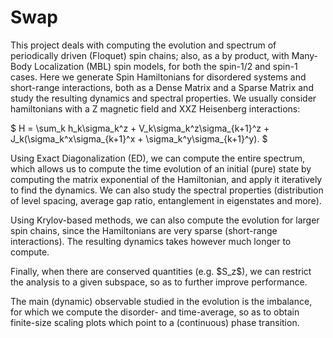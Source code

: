 # Swap

This project deals with computing the evolution and spectrum of periodically driven (Floquet) spin chains; also, as a by product, with Many-Body Localization (MBL) spin models, for both the spin-1/2 and spin-1 cases.
Here we generate Spin Hamiltonians for disordered systems and short-range interactions, both as a Dense Matrix and a Sparse Matrix and study the resulting dynamics and spectral properties. We usually consider hamiltonians with a Z magnetic field and XXZ Heisenberg interactions:

$ H = \sum_k h_k\sigma_k^z + V_k\sigma_k^z\sigma_{k+1}^z + J_k(\sigma_k^x\sigma_{k+1}^x + \sigma_k^y\sigma_{k+1}^y). $

Using Exact Diagonalization (ED), we can compute the entire spectrum, which allows us to compute the time evolution of an initial (pure) state by computing the matrix exponential of the Hamiltonian, and apply it iteratively to find the dynamics. We can also study the spectral properties (distribution of level spacing, average gap ratio, entanglement in eigenstates and more).

Using Krylov-based methods, we can also compute the evolution for larger spin chains, since the Hamiltonians are very sparse (short-range interactions). The resulting dynamics takes however much longer to compute.

Finally, when there are conserved quantities (e.g. \$S_z\$), we can restrict the analysis to a given subspace, so as to further improve performance.

The main (dynamic) observable studied in the evolution is the imbalance, for which we compute the disorder- and time-average, so as to obtain finite-size scaling plots which point to a (continuous) phase transition.

